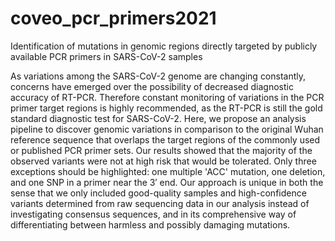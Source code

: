 # coveo_pcr_primers2021
Identification of mutations in genomic regions directly targeted by publicly available PCR primers in SARS-CoV-2 samples

As variations among the SARS-CoV-2 genome are changing constantly, concerns have emerged over the possibility of decreased diagnostic accuracy of RT-PCR. Therefore constant monitoring of variations in the PCR primer target regions is highly recommended, as the RT-PCR is still the gold standard diagnostic test for SARS-CoV-2. Here, we propose an analysis pipeline to discover genomic variations in comparison to the original Wuhan reference sequence that overlaps the target regions of the commonly used or published PCR primer sets. Our results showed that the majority of the observed variants were not at high risk that would be tolerated. Only three exceptions should be highlighted: one multiple 'ACC' mutation, one deletion, and one SNP in a primer near the 3′ end. Our approach is unique in both the sense that we only included good-quality samples and high-confidence variants determined from raw sequencing data in our analysis instead of investigating consensus sequences, and in its comprehensive way of differentiating between harmless and possibly damaging mutations. 
